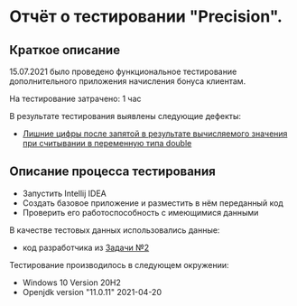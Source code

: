 # Отчёт о тестировании "Precision".

## Краткое описание

15.07.2021 было проведено функциональное тестирование дополнительного приложения начисления бонуса клиентам.

На тестирование затрачено: 1 час

В результате тестирования выявлены следующие дефекты:
* [Лишние цифры после запятой в результате вычисляемого значения при считывании в переменную типа double](https://github.com/irikras/Precision/issues/1#issue-945703422)


## Описание процесса тестирования

- Запустить Intellij IDEA
- Создать базовое приложение и разместить в нём переданный код
- Проверить его работоспособность с имеющимися данными


В качестве тестовых данных использовались данные:
* код разработчика из [Задачи №2](https://github.com/netology-code/javaqa-homeworks/tree/master/programming)
    

Тестирование производилось в следующем окружении:
* Windows 10 Version 20H2
* Openjdk version "11.0.11" 2021-04-20

